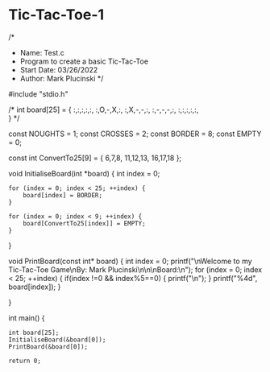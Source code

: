 # Tic-Tac-Toe-1

/*
* Name: Test.c
* Program to create a basic Tic-Tac-Toe
* Start Date: 03/26/2022
* Author: Mark Plucinski
*/



#include "stdio.h"


/*
int board[25] = {
	:,:,:,:,:,
	:,O,-,X,:,
	:,X,-,-,:,
	:,-,-,-,:,
	:,:,:,:,:,	
}
	*/

const NOUGHTS = 1;
const CROSSES = 2;
const BORDER = 8;
const EMPTY = 0;

const int ConvertTo25[9] = {
	6,7,8,
	11,12,13,
	16,17,18
};

void InitialiseBoard(int *board) {
	int index = 0;

	for (index = 0; index < 25; ++index) {
		board[index] = BORDER;
	}

	for (index = 0; index < 9; ++index) {
		board[ConvertTo25[index]] = EMPTY;
	}
}

void PrintBoard(const int* board) {
	int index = 0;
	printf("\nWelcome to my Tic-Tac-Toe Game\nBy: Mark Plucinski\n\n\nBoard:\n");
	for (index = 0; index < 25; ++index) {
		if(index !=0 && index%5==0) {
			printf("\n");
		}
		printf("%4d", board[index]);
	}

}


int main() {


	int board[25];
	InitialiseBoard(&board[0]);
	PrintBoard(&board[0]);

	return 0;

